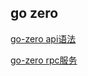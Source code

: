 ## go zero
[go-zero api语法](https://github.com/Junhiee/lebron/blob/main/apps/app/api.md)

[go-zero rpc服务](https://github.com/Junhiee/lebron/blob/main/docs/protoc.md)